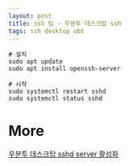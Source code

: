 ```yaml
---
layout: post
title: ssh 팁 - 우분투 데스크탑 ssh
tags: ssh desktop ubt
---
```


```
# 설치
sudo apt update
sudo apt install openssh-server

# 시작
sudo systemctl restart sshd
sudo systemctl status sshd
```

# More
[우분투 데스크탑 sshd server 활성화](https://www.lesstif.com/lpt/sshd-server-24445601.html)
